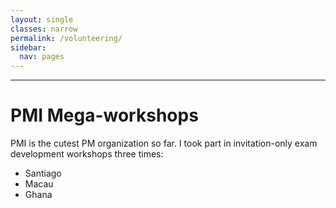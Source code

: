 ```yaml
---
layout: single
classes: narrow
permalink: /volunteering/ 
sidebar:
  nav: pages 
---
```


<style>
 .box {
	display: flex;
	padding: 10px;
  }

 .item {
  width: 60px;
  height: 60px;
  margin: 0 8px;
}

.page__content {
  text-align: left;
}

</style>
---

# PMI Mega-workshops

PMI is the cutest PM organization so far. I took part in invitation-only exam development workshops three times:
* Santiago
* Macau
* Ghana
